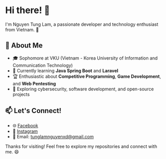 # Hi there! 👋

I'm Nguyen Tung Lam, a passionate developer and technology enthusiast from Vietnam. 🚀

## 🌟 About Me
- 🎓 Sophomore at VKU (Vietnam - Korea University of Information and Communication Technology)
- 🔭 Currently learning **Java Spring Boot** and **Laravel**
- 🏆 Enthusiastic about **Competitive Programming**, **Game Development**, and **Web Pentesting**
- 🌱 Exploring cybersecurity, software development, and open-source projects

## 📫 Let's Connect!
- 🌐 [Facebook](https://www.facebook.com/pie12xD/)
- 📸 [Instagram](https://www.instagram.com/)
- 📧 Email: tunglamnguyenxd@gmail.com

Thanks for visiting! Feel free to explore my repositories and connect with me. 😄
